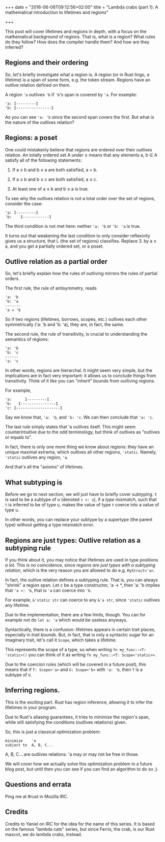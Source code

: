 +++
date = "2016-06-06T09:12:56+02:00"
title = "Lambda crabs (part 1): A mathematical introduction to lifetimes and regions"

+++

This post will cover lifetimes and regions in depth, with a focus on the mathematical background of regions. That is, what is a region? What rules do they follow? How does the compiler handle them? And how are they inferred?

## Regions and their ordering

So, let's briefly investigate what a region is. A region (or in Rust lingo, a lifetime) is a span of some form, e.g. the token stream. Regions have an outlive relation defined on them.

A region `'a` outlives `'b` if `'b`'s span is covered by `'a`. For example:

```
'a: I---------I
'b: I----------------I
```

As you can see `'a: 'b` since the second span covers the first. But what is the nature of the outlives relation?

## Regions: a poset

One could mistakenly believe that regions are ordered over their outlives relation. An totally ordered set A under ≤ means that any elements a, b ∈ A satisfy all of the following statements:

1. If a ≤ b and b ≤ a are both satisfied, a = b.

2. If a ≤ b and b ≤ c are both satisfied, a ≤ c.

3. At least one of a ≤ b and b ≤ a is true.

To see why the outlives relation is not a total order over the set of regions, consider the case:

```
'a: I---------I
'b:    I------------I
```

The third condition is not met here: neither `'a: 'b` or `'b: 'a` is true.

It turns out that weakening the last condition to only consider reflexivity gives us a structure, that L (the set of regions) classifies. Replace 3. by a ≤ a, and you get a partially ordered set, or a poset.

## Outlive relation as a partial order

So, let's briefly explain how the rules of outliving mirrors the rules of partial orders.

The first rule, the rule of antisymmetry, reads

```
'a: 'b
'b: 'a
-------
'a = 'b
```

So if two regions (lifetimes, borrows, scopes, etc.) outlives each other symmetrically ('a: 'b and 'b: 'a), they are, in fact, the same.

The second rule, the rule of transitivity, is crucial to understanding the semantics of regions:

```
'a: 'b
'b: 'c
------
'a: 'c
```

In other words, regions are hierarchal. It might seem very simple, but the implications are in fact very important: it allows us to conclude things from transitivity. Think of it like you can "inherit" bounds from outliving regions.

For example,

```
'a:      I---------I
'b:   I----------------I
'c: I--------------------I
```

Say we know that, `'a: 'b`, and `'b: 'c`. We can then conclude that `'a: 'c`.

The last rule simply states that 'a outlives itself. This might seem counterintuitive due to the odd terminology, but think of outlives as "outlives or equals to".

In fact, there is only one more thing we know about regions: they have an unique maximal extrema, which outlives all other regions, `'static`. Namely, `'static` outlives any region, `'a`.

And that's all the "axioms" of lifetimes.

## What subtyping is

Before we go to next section, we will just have to briefly cover subtyping. τ is said to be a subtype of υ (denoted `τ <: υ`), if a _type mismatch_, such that τ is inferred to be of type υ, makes the value of type τ coerce into a value of type υ.

In other words, you can replace your subtype by a supertype (the parent type) without getting a type mismatch error.

## Regions are just types: Outlive relation as a subtyping rule

If you think about it, you may notice that lifetimes are used in type positions _a lot_. This is no coincidence, since _regions are just types with a subtyping relation_, which is the very reason you are allowed to do e.g. `MyStruct<'a>`.

In fact, the outlive relation defines a subtyping rule. That is, you can always "shrink" a region span. Let _c_ be a type constructor, 'a → *, then 'a: 'b implies that `'a <: 'b`, that is `'a` can coerce into `'b`.

For example, `&'static str` can coerce to any `&'a str`, since `'static` outlives any lifetime.

Due to the implementation, there are a few limits, though. You can for example not do `let a: 'a` which would be useless anyways.

Syntactically, there is a confusion: lifetimes appears in certain trait places, especially in _trait bounds_. But, in fact, that is only a syntactic sugar for an imaginary trait, let's call it `Scope`, which takes a lifetime.

This represents the scope of a type, so when writing `fn my_func::<T: 'static>()` you can think of it as writing `fn my_func::<T: Scope<'static>>`.

Due to the coercion rules (which will be covered in a future post), this means that if `T: Scope<'a>` and `U: Scope<'b>` with `'a: 'b`, then `T` is a subtype of `U`.

## Inferring regions.

This is the exciting part. Rust has region inference, allowing it to infer the lifetimes in your program.

Due to Rust's aliasing guarantees, it tries to _minimize_ the region's span, while still satisfying the conditions (outlives relations) given.

So, this is just a classical optimization problem:

```
minimize    'a
subject to  A, B, C...
```

A, B, C... are outlives relations. 'a may or may not be free in those.

We will cover how we actually solve this optimization problem in a future blog post, but until then you can see if you can find an algorithm to do so ;).

## Questions and errata

Ping me at #rust in Mozilla IRC.

## Credits

Credits to Yaniel on IRC for the idea for the name of this series. It is based on the famous "lambda cats" series, but since Ferris, the crab, is our Rust mascot, we do lambda crabs, instead.
